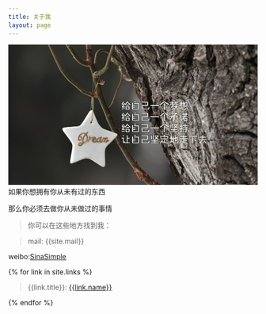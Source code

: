 ```yaml
---
title: 关于我
layout: page
---
```

![dream](/media/files/2013/12/09/dream.jpg)
如果你想拥有你从未有过的东西

那么你必须去做你从未做过的事情

> 你可以在这些地方找到我：

> mail: {{site.mail}}  


weibo:<a id="wb_card_alone" wb_screen_name="SinaSimple" href="#" >SinaSimple</a>


{% for link in site.links %}
> {{link.title}}: [{{link.name}}]({{link.url}} "{{link.desc}}")

{% endfor %}
